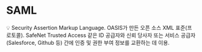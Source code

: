 # SAML

<aside>
💡 Security Assertion Markup Language.
OASIS가 만든 오픈 소스  XML 표준(프로토콜).
SafeNet Trusted Access 같은 ID 공급자와 신뢰 당사자 또는 서비스 공급자(Salesforce, Github 등) 간에 인증 및 권한 부여 정보를 교환하는 데 이용.

</aside>
